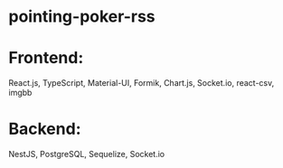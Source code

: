 # pointing-poker-rss
# Frontend:
React.js, TypeScript, Material-UI, Formik, Chart.js, Socket.io, react-csv, imgbb

# Backend:
NestJS, PostgreSQL, Sequelize, Socket.io  


